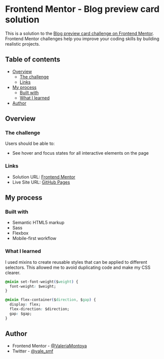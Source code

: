 # Frontend Mentor - Blog preview card solution

This is a solution to the [Blog preview card challenge on Frontend Mentor](https://www.frontendmentor.io/challenges/blog-preview-card-ckPaj01IcS). Frontend Mentor challenges help you improve your coding skills by building realistic projects.

## Table of contents

- [Overview](#overview)
  - [The challenge](#the-challenge)
  - [Links](#links)
- [My process](#my-process)
  - [Built with](#built-with)
  - [What I learned](#what-i-learned)
- [Author](#author)

## Overview

### The challenge

Users should be able to:

- See hover and focus states for all interactive elements on the page

### Links

- Solution URL: [Frontend Mentor](https://www.frontendmentor.io/solutions/blog-preview-card-using-sass-HXmviq6yU_)
- Live Site URL: [GitHub Pages](https://valeriamontoya.github.io/blog-preview-card/)

## My process

### Built with

- Semantic HTML5 markup
- Sass
- Flexbox
- Mobile-first workflow

### What I learned

I used mixins to create reusable styles that can be applied to different selectors. This allowed me to avoid duplicating code and make my CSS clearer.

```css
@mixin set-font-weight($weight) {
  font-weight: $weight;
}

@mixin flex-container($direction, $gap) {
  display: flex;
  flex-direction: $direction;
  gap: $gap;
}
```

## Author

- Frontend Mentor - [@ValeriaMontoya](https://www.frontendmentor.io/profile/ValeriaMontoya)
- Twitter - [@vale_smf](https://twitter.com/vale_smf)